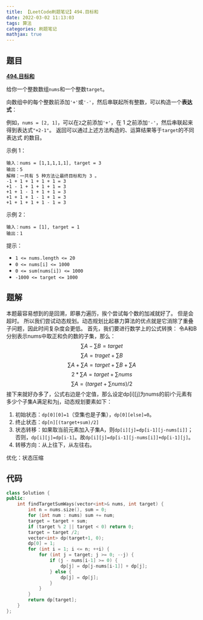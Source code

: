 ```yaml
---
title: 【LeetCode刷题笔记】494.目标和
date: 2022-03-02 11:13:03
tags: 算法
categories: 刷题笔记
mathjax: true
---
```

题目
---
[**494.目标和**](https://leetcode-cn.com/problems/target-sum/)

给你一个整数数组`nums`和一个整数`target`。

向数组中的每个整数前添加`'+'`或`'-'`，然后串联起所有整数，可以构造一个**表达式**：

例如，`nums = [2, 1]`，可以在`2`之前添加`'+'`，在 1 之前添加`'-'`，然后串联起来得到表达式`"+2-1"`。
返回可以通过上述方法构造的、运算结果等于`target`的不同 表达式 的数目。

示例 1：
```
输入：nums = [1,1,1,1,1], target = 3
输出：5
解释：一共有 5 种方法让最终目标和为 3 。
-1 + 1 + 1 + 1 + 1 = 3
+1 - 1 + 1 + 1 + 1 = 3
+1 + 1 - 1 + 1 + 1 = 3
+1 + 1 + 1 - 1 + 1 = 3
+1 + 1 + 1 + 1 - 1 = 3
```
示例 2：
```
输入：nums = [1], target = 1
输出：1
```

提示：
* `1 <= nums.length <= 20`
* `0 <= nums[i] <= 1000`
* `0 <= sum(nums[i]) <= 1000`
* `-1000 <= target <= 1000`
<!--more-->

题解
---
本题最容易想到的是回溯，即暴力遍历，挨个尝试每个数的加减就好了。
但是会超时。
所以我们尝试动态规划。动态规划比起暴力算法的优点就是它消除了重叠子问题，因此时间复杂度会更低。
首先，我们要进行数学上的公式转换：
令A和B分别表示nums中取正和负的数的子集，那么：
$$\sum A-\sum B=target$$
$$\sum A=traget+\sum B$$
$$\sum A+\sum A=target+\sum B+\sum A$$
$$2*\sum A=target+\sum nums$$
$$\sum A=(target+\sum nums)/2$$
接下来就好办多了，公式右边是个定值，那么设定dp[i][j]为nums的前i个元素有多少个子集A满足和为j，动态规划要素如下：
1. 初始状态：`dp[0][0]=1`（空集也是子集），`dp[0][else]=0`。
2. 终止状态：`dp[n][(target+sum)/2]`
3. 状态转移：如果取当前元素加入子集A，则`dp[i][j]=dp[i-1][j-nums[i]]`；否则，`dp[i][j]=dp[i-1]`。故`dp[i][j]=dp[i-1][j-nums[i]]+dp[i-1][j]`。
4. 转移方向：从上往下，从左往右。

优化：状态压缩

代码
---
```cpp
class Solution {
public:
    int findTargetSumWays(vector<int>& nums, int target) {
        int n = nums.size(), sum = 0;
        for (int num : nums) sum += num;
        target = target + sum;
        if (target % 2 || target < 0) return 0;
        target = target /2;
        vector<int> dp(target+1, 0);
        dp[0] = 1;
        for (int i = 1; i <= n; ++i) {
            for (int j = target; j >= 0; --j) {
                if (j - nums[i-1] >= 0) {
                    dp[j] = dp[j-nums[i-1]] + dp[j];
                } else {
                    dp[j] = dp[j];
                }
            }
        }
        return dp[target];
    }
};
```
